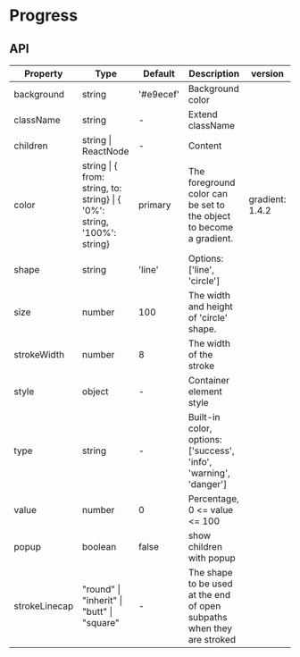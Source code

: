 # Progress

<example />

## API 

| Property | Type | Default | Description | version |
| --- | --- | --- | --- | --- |
| background | string | '#e9ecef' | Background color | |
| className | string | - | Extend className | |
| children | string \| ReactNode | - | Content | |
| color | string \| { from: string, to: string} \| { '0%': string, '100%': string} | primary | The foreground color can be set to the object to become a gradient.  | gradient: 1.4.2 |
| shape | string | 'line' | Options:  \['line', 'circle'] | |
| size | number | 100 | The width and height of 'circle' shape. | |
| strokeWidth | number | 8 | The width of the stroke | |
| style | object | - | Container element style | |
| type | string | - | Built-in color, options: \['success', 'info', 'warning', 'danger'] | |
| value | number | 0 | Percentage, 0 <= value <= 100 | |
| popup | boolean | false | show children with popup | |
| strokeLinecap | "round" \| "inherit" \| "butt" \| "square" | - | The shape to be used at the end of open subpaths when they are stroked | |